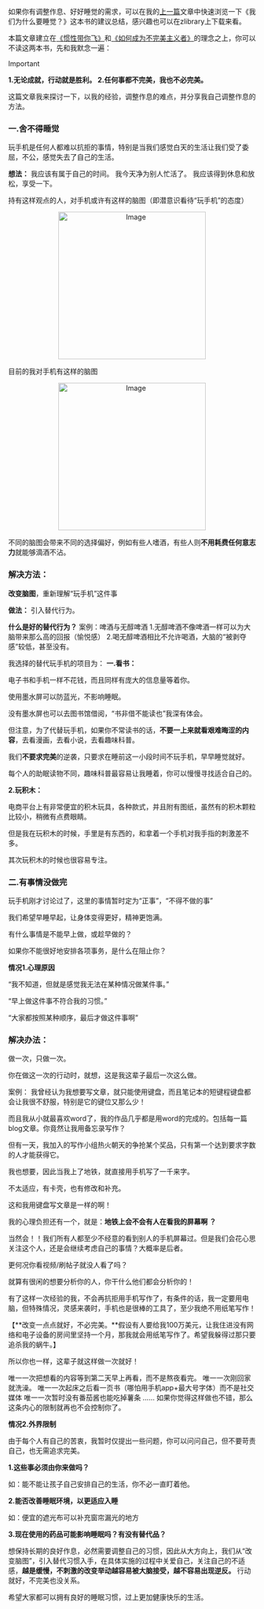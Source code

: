 如果你有调整作息、好好睡觉的需求，可以在我的[上一篇](https://lailo1.github.io/post/fei-yao-gao-ding-tuo-yan-yu-lan-duo-cai-neng-xing-dong-%EF%BC%9F-fei-yao-zi-lv-cai-neng-shui-hao-%EF%BC%9F-liang-ben-shui-qian-du-wu-tui-jian.html)文章中快速浏览一下《我们为什么要睡觉？》这本书的建议总结，感兴趣也可以在zlibrary上下载来看。

本篇文章建立在[《惯性带你飞》](https://lailo1.github.io/post/qing-yi-cheng-gong-%EF%BC%8C-yang-cheng-xi-guan-de-jiao-cheng-%E3%80%82%E3%80%8A-guan-xing-dai-ni-fei-%E3%80%8B%E3%80%8A-xiao-xue-wen-%E3%80%8B-du-shu-bi-ji.html)和[《如何成为不完美主义者》](https://lailo1.github.io/post/fei-yao-gao-ding-tuo-yan-yu-lan-duo-cai-neng-xing-dong-%EF%BC%9F-fei-yao-zi-lv-cai-neng-shui-hao-%EF%BC%9F-liang-ben-shui-qian-du-wu-tui-jian.html)的理念之上，你可以不读这两本书，先和我默念一遍：
> [!IMPORTANT]
> **1.无论成就，行动就是胜利。
2.任何事都不完美，我也不必完美。**

这篇文章我来探讨一下，以我的经验，调整作息的难点，并分享我自己调整作息的方法。

### 一.舍不得睡觉
玩手机是任何人都难以抗拒的事情，特别是当我们感觉白天的生活让我们受了委屈，不公，感觉失去了自己的生活。

**想法：**
我应该有属于自己的时间。
我今天净为别人忙活了。
我应该得到休息和放松，享受一下。


持有这样观点的人，对手机或许有这样的脑图（即潜意识看待“玩手机”的态度）

<p align="center">
  <a href="https://github.com/user-attachments/assets/5fcffaa2-ae1c-4d99-85b9-8d29b0a8bf83" data-lightbox="post-gallery">
    <img width="300" height="300" alt="Image" src="https://github.com/user-attachments/assets/5fcffaa2-ae1c-4d99-85b9-8d29b0a8bf83" />
  </a>
</p>


目前的我对手机有这样的脑图

<p align="center">
  <a href="https://github.com/user-attachments/assets/5fcffaa2-ae1c-4d99-85b9-8d29b0a8bf83" data-lightbox="post-gallery">
    <img width="300" height="300" alt="Image" src="https://github.com/user-attachments/assets/4400161f-3fa5-4c9d-b083-927332d15a3a"  />
  </a>
</p>

不同的脑图会带来不同的选择偏好，例如有些人嗜酒，有些人则**不用耗费任何意志力**就能够滴酒不沾。

### **解决方法：**
**改变脑图**，重新理解“玩手机”这件事

**做法：**
引入替代行为。

**什么是好的替代行为？**
案例：啤酒与无醇啤酒
1.无醇啤酒不像啤酒一样可以为大脑带来那么高的回报（愉悦感）
2.喝无醇啤酒相比不允许喝酒，大脑的“被剥夺感”较低，甚至没有。

我选择的替代玩手机的项目为：
**一.看书：**

电子书和手机一样不花钱，而且同样有庞大的信息量等着你。

使用墨水屏可以防蓝光，不影响睡眠。

没有墨水屏也可以去图书馆借阅，“书非借不能读也”我深有体会。

但注意，为了代替玩手机，如果你不常读书的话，**不要一上来就看艰难晦涩的内容**，去看漫画，去看小说，去看趣味科普。

我们**不要求完美**的逆袭，只要求在睡前这一小段时间不玩手机，早早睡觉就好。

每个人的助眠读物不同，趣味科普最容易让我睡着，你可以慢慢寻找适合自己的。

**2.玩积木：**

电商平台上有非常便宜的积木玩具，各种款式，并且附有图纸，虽然有的积木颗粒比较小，稍微有点费眼睛。

但是我在玩积木的时候，手里是有东西的，和拿着一个手机对我手指的刺激差不多。

其次玩积木的时候也很容易专注。

### 二.有事情没做完

玩手机刚才讨论过了，这里的事情暂时定为“正事”，“不得不做的事”

我们希望早睡早起，让身体变得更好，精神更饱满。

有什么事情是不能早上做，或趁早做的？

如果你不能很好地安排各项事务，是什么在阻止你？

**情况1.心理原因**

“我不知道，但就是感觉我无法在某种情况做某件事。”

“早上做这件事不符合我的习惯。”

“大家都按照某种顺序，最后才做这件事啊”

### 解决办法：

做一次，只做一次。

你在做这一次的行动时，就想，这是我这辈子最后一次这么做。

案例：
我曾经认为我想要写文章，就只能使用键盘，而且笔记本的短键程键盘都会让我很不舒服，特别是它的键位又那么少！

而且我从小就最喜欢word了，我的作品几乎都是用word的完成的。包括每一篇blog文章。你竟然让我用备忘录写作？

但有一天，我加入的写作小组热火朝天的争抢某个奖品，只有第一个达到要求字数的人才能获得它。

我也想要，因此当我上了地铁，就直接用手机写了一千来字。

不太适应，有卡壳，也有修改和补充。

这和我用键盘写文章是一样的啊！

我的心理负担还有一个，就是：**地铁上会不会有人在看我的屏幕啊 ？**

当然会！！我们所有人都至少不经意的看到别人的手机屏幕过。但是我们会花心思关注这个人，还是会继续考虑自己的事情？大概率是后者。

更何况你看视频/刷帖子就没人看了吗？

就算有很闲的想要分析你的人，你干什么他们都会分析你的！

有了这样一次经验的我，不会再抗拒用手机写作了，有条件的话，我一定要用电脑，但特殊情况，灵感来袭时，手机也是很棒的工具了，至少我绝不用纸笔写作！

【**改变一点点就好，不必完美。**假设有人要给我100万美元，让我住进没有网络和电子设备的房间里坚持一个月，那我就会用纸笔写作了。希望我躲得过那只要追杀我的蜗牛。】

所以你也一样，这辈子就这样做一次就好！

唯一一次把想看的内容等到第二天早上再看，而不是熬夜看完。
唯一一次刚回家就洗澡。
唯一一次起床之后看一页书（哪怕用手机app+最大号字体）而不是社交媒体
唯一一次暂时没有番茄酱也能吃掉薯条
……
如果你觉得这样做也不错，那么这条内心的限制就再也不会控制你了。

**情况2.外界限制**

由于每个人有自己的苦衷，我暂时仅提出一些问题，你可以问问自己，但不要苛责自己，也无需追求完美。

**1.这些事必须由你来做吗？**

如：能不能让孩子自己安排自己的生活，你不必一直盯着他。

**2.能否改善睡眠环境，以更适应入睡**

如：便宜的遮光布可以补充窗帘漏光的地方

**3.现在使用的药品可能影响睡眠吗？有没有替代品？**

想保持长期的良好作息，必然需要调整自己的习惯，因此从大方向上，我们从“改变脑图”，引入替代习惯入手，在具体实施的过程中关爱自己，关注自己的不适感，**越是缓慢，不刺激的改变举动越容易被大脑接受，越不容易出现逆反。**
行动就好，不完美也没关系。

希望大家都可以拥有良好的睡眠习惯，过上更加健康快乐的生活。
